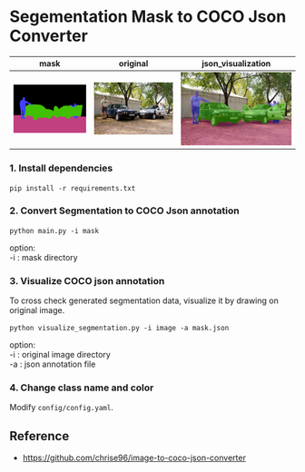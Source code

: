 # Segementation Mask to COCO Json Converter
|           mask                      |          original    |      json_visualization |
|:-----------------------------------:|:--------------------:|:-----------------------:|
|<img src="mask/image_001.png" alt= “”>  | <img src="image/image_001.jpg" alt= “”>| <img src="image_viz/image_001.jpg" alt= “”>


### 1. Install dependencies 
```
pip install -r requirements.txt
```

### 2. Convert Segmentation to COCO Json annotation
```
python main.py -i mask
```
option: \
-i : mask directory

### 3. Visualize COCO json annotation 
To cross check generated segmentation data, visualize it by drawing on original image.
```
python visualize_segmentation.py -i image -a mask.json
```
option: \
-i : original image directory\
-a : json annotation file

### 4. Change class name and color

Modify `config/config.yaml`.

## Reference
- https://github.com/chrise96/image-to-coco-json-converter


